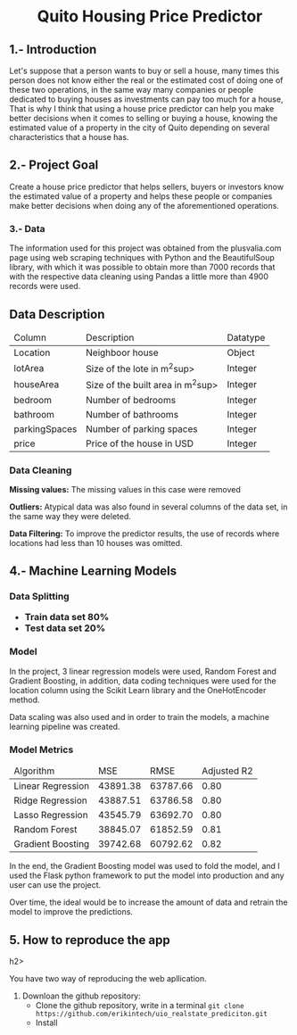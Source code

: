 <div align=center><h1>Quito Housing Price Predictor</h1></div>

<h2>1.- Introduction</h2>

Let's suppose that a person wants to buy or sell a house, many times this person does not know either the real or the estimated cost of doing one of these two operations, in the same way many companies or people dedicated to buying houses as investments can pay too much for a house, That is why I think that using a house price predictor can help you make better decisions when it comes to selling or buying a house, knowing the estimated value of a property in the city of Quito depending on several characteristics that a house has.

<h2>2.- Project Goal</h2>

Create a house price predictor that helps sellers, buyers or investors know the estimated value of a property and helps these people or companies make better decisions when doing any of the aforementioned operations.

<h3>3.- Data</h3>

The information used for this project was obtained from the plusvalia.com page using web scraping techniques with Python and the BeautifulSoup library, with which it was possible to obtain more than 7000 records that with the respective data cleaning using Pandas a little more than 4900 records were used.

<h2>Data Description</h2>
<table>
    <thead>
        <tr>
            <td>Column</td>
            <td>Description</td>
            <td>Datatype</td>
        </tr>
    </thead>
    <tbody>
        <tr>
            <td>Location</td>
            <td>Neighboor house</td>
            <td>Object</td>
        </tr>
        <tr>
            <td>lotArea</td>
            <td>Size of the lote in m<sup>2</sup>sup></td>
            <td>Integer</td>
        </tr>
        <tr>
            <td>houseArea</td>
            <td>Size of the built area in m<sup>2</sup>sup></td>
            <td>Integer</td>
        </tr>
        <tr>
            <td>bedroom</td>
            <td>Number of bedrooms</td>
            <td>Integer</td>
        </tr>
        <tr>
            <td>bathroom</td>
            <td>Number of bathrooms</td>
            <td>Integer</td>
        </tr>
        <tr>
            <td>parkingSpaces</td>
            <td>Number of parking spaces</td>
            <td>Integer</td>
        </tr>
        <tr>
            <td>price</td>
            <td>Price of the house in USD</td>
            <td>Integer</td>
        </tr>
    </tbody>
</table>

<h3>Data Cleaning</h3>

**Missing values:** The missing values in this case were removed

**Outliers:** Atypical data was also found in several columns of the data set, in the same way they were deleted.

**Data Filtering:** To improve the predictor results, the use of records where locations had less than 10 houses was omitted.

<h2>4.- Machine Learning Models </h2>

<h3>Data Splitting</3>

- Train data set 80%
- Test data set 20%

<h3>Model</h3>

In the project, 3 linear regression models were used, Random Forest and Gradient Boosting, in addition, data coding techniques were used for the location column using the Scikit Learn library and the OneHotEncoder method.

Data scaling was also used and in order to train the models, a machine learning pipeline was created.

<h3>Model Metrics</h3>
<div align=center>
<table>
    <thead>
        <tr>
            <td>Algorithm</td>
            <td>MSE</td>
            <td>RMSE</td>
            <td>Adjusted R2</td>
        </tr>
    </thead>
    <tbody>
        <tr>
            <td>Linear Regression</td>
            <td>43891.38</td>
            <td>63787.66</td>
            <td>0.80</td>
        </tr>
        <tr>
            <td>Ridge Regression</td>
            <td>43887.51</td>
            <td>63786.58</td>
            <td>0.80</td>
        </tr>
        <tr>
            <td>Lasso Regression</td>
            <td>43545.79</td>
            <td>63692.70</td>
            <td>0.80</td>
        </tr>
        <tr>
            <td>Random Forest</td>
            <td>38845.07</td>
            <td>61852.59</td>
            <td>0.81</td>
        </tr>
        <tr>
            <td>Gradient Boosting</td>
            <td>39742.68</td>
            <td>60792.62</td>
            <td>0.82</td>
        </tr>
    </tbody>
</table>
</div>

In the end, the Gradient Boosting model was used to fold the model, and I used the Flask python framework to put the model into production and any user can use the project.

Over time, the ideal would be to increase the amount of data and retrain the model to improve the predictions.


<h2>5. How to reproduce the app</h2>h2>

You have two way of reproducing the web apllication.

1. Downloan the github repository:
   * Clone the github repository, write in a terminal `git clone https://github.com/erikintech/uio_realstate_prediciton.git`
   * Install 